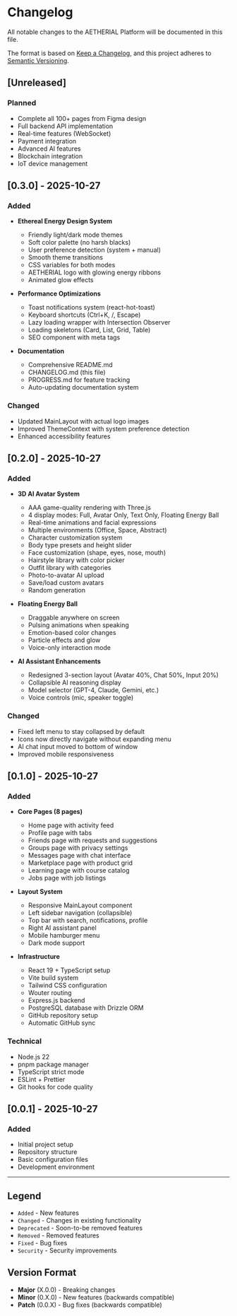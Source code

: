 # Changelog

All notable changes to the AETHERIAL Platform will be documented in this file.

The format is based on [Keep a Changelog](https://keepachangelog.com/en/1.0.0/),
and this project adheres to [Semantic Versioning](https://semver.org/spec/v2.0.0.html).

## [Unreleased]

### Planned
- Complete all 100+ pages from Figma design
- Full backend API implementation
- Real-time features (WebSocket)
- Payment integration
- Advanced AI features
- Blockchain integration
- IoT device management

## [0.3.0] - 2025-10-27

### Added
- **Ethereal Energy Design System**
  - Friendly light/dark mode themes
  - Soft color palette (no harsh blacks)
  - User preference detection (system + manual)
  - Smooth theme transitions
  - CSS variables for both modes
  - AETHERIAL logo with glowing energy ribbons
  - Animated glow effects

- **Performance Optimizations**
  - Toast notifications system (react-hot-toast)
  - Keyboard shortcuts (Ctrl+K, /, Escape)
  - Lazy loading wrapper with Intersection Observer
  - Loading skeletons (Card, List, Grid, Table)
  - SEO component with meta tags

- **Documentation**
  - Comprehensive README.md
  - CHANGELOG.md (this file)
  - PROGRESS.md for feature tracking
  - Auto-updating documentation system

### Changed
- Updated MainLayout with actual logo images
- Improved ThemeContext with system preference detection
- Enhanced accessibility features

## [0.2.0] - 2025-10-27

### Added
- **3D AI Avatar System**
  - AAA game-quality rendering with Three.js
  - 4 display modes: Full, Avatar Only, Text Only, Floating Energy Ball
  - Real-time animations and facial expressions
  - Multiple environments (Office, Space, Abstract)
  - Character customization system
  - Body type presets and height slider
  - Face customization (shape, eyes, nose, mouth)
  - Hairstyle library with color picker
  - Outfit library with categories
  - Photo-to-avatar AI upload
  - Save/load custom avatars
  - Random generation

- **Floating Energy Ball**
  - Draggable anywhere on screen
  - Pulsing animations when speaking
  - Emotion-based color changes
  - Particle effects and glow
  - Voice-only interaction mode

- **AI Assistant Enhancements**
  - Redesigned 3-section layout (Avatar 40%, Chat 50%, Input 20%)
  - Collapsible AI reasoning display
  - Model selector (GPT-4, Claude, Gemini, etc.)
  - Voice controls (mic, speaker toggle)

### Changed
- Fixed left menu to stay collapsed by default
- Icons now directly navigate without expanding menu
- AI chat input moved to bottom of window
- Improved mobile responsiveness

## [0.1.0] - 2025-10-27

### Added
- **Core Pages (8 pages)**
  - Home page with activity feed
  - Profile page with tabs
  - Friends page with requests and suggestions
  - Groups page with privacy settings
  - Messages page with chat interface
  - Marketplace page with product grid
  - Learning page with course catalog
  - Jobs page with job listings

- **Layout System**
  - Responsive MainLayout component
  - Left sidebar navigation (collapsible)
  - Top bar with search, notifications, profile
  - Right AI assistant panel
  - Mobile hamburger menu
  - Dark mode support

- **Infrastructure**
  - React 19 + TypeScript setup
  - Vite build system
  - Tailwind CSS configuration
  - Wouter routing
  - Express.js backend
  - PostgreSQL database with Drizzle ORM
  - GitHub repository setup
  - Automatic GitHub sync

### Technical
- Node.js 22
- pnpm package manager
- TypeScript strict mode
- ESLint + Prettier
- Git hooks for code quality

## [0.0.1] - 2025-10-27

### Added
- Initial project setup
- Repository structure
- Basic configuration files
- Development environment

---

## Legend

- `Added` - New features
- `Changed` - Changes in existing functionality
- `Deprecated` - Soon-to-be removed features
- `Removed` - Removed features
- `Fixed` - Bug fixes
- `Security` - Security improvements

## Version Format

- **Major** (X.0.0) - Breaking changes
- **Minor** (0.X.0) - New features (backwards compatible)
- **Patch** (0.0.X) - Bug fixes (backwards compatible)

